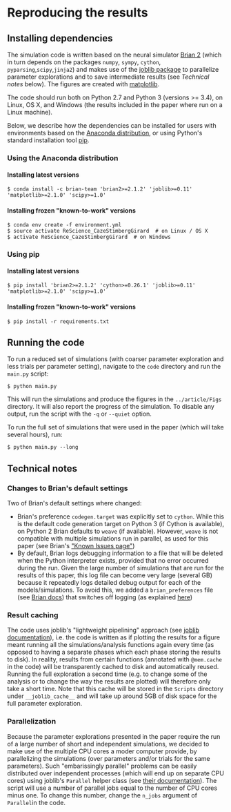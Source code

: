 # Reproducing the results

## Installing dependencies

The simulation code is written based on the neural simulator [Brian 2](http://brian2.readthedocs.io) (which in turn depends on the packages ``numpy``, ``sympy``, ``cython``, ``pyparsing``,``scipy``,``jinja2``) and makes use of the [joblib package](https://pythonhosted.org/joblib/) to parallelize parameter explorations and to save intermediate results (see *Technical notes* below). The figures are created with [matplotlib](http://matplotlib.org/).

The code should run both on Python 2.7 and Python 3 (versions >= 3.4), on Linux, OS X, and Windows (the results included in the paper where run on a Linux machine).

Below, we describe how the dependencies can be installed for users with environments based on the [Anaconda distribution](https://www.anaconda.com/download/#linux), or using Python's standard installation tool [pip](https://pip.pypa.io/en/stable/installing/).

### Using the Anaconda distribution

#### Installing latest versions

```console
$ conda install -c brian-team 'brian2>=2.1.2' 'joblib>=0.11' 'matplotlib>=2.1.0' 'scipy>=1.0'
```

#### Installing frozen "known-to-work" versions

```console
$ conda env create -f environment.yml
$ source activate ReScience_CazeStimbergGirard  # on Linux / OS X
$ activate ReScience_CazeStimbergGirard  # on Windows
```

### Using pip

#### Installing latest versions

```console
$ pip install 'brian2>=2.1.2' 'cython>=0.26.1' 'joblib>=0.11' 'matplotlib>=2.1.0' 'scipy>=1.0'
```

#### Installing frozen "known-to-work" versions

```console
$ pip install -r requirements.txt
```

## Running the code

To run a reduced set of simulations (with coarser parameter exploration and less trials per parameter setting), navigate to the ``code`` directory and run the ``main.py`` script:

```console
$ python main.py
```

This will run the simulations and produce the figures in the `../article/Figs` directory. It will also report the progress of the simulation. To disable any output, run the script with the `-q` or `--quiet` option.

To run the full set of simulations that were used in the paper (which will take several hours), run:

```console
$ python main.py --long
```

## Technical notes

### Changes to Brian's default settings

Two of Brian's default settings where changed:

* Brian's preference `codegen.target` was explicitly set to `cython`. While this is the default code generation target on Python 3 (if Cython is available), on Python 2 Brian defaults to `weave` (if available). However, `weave`  is not compatible with multiple simulations run in parallel, as used for this paper (see Brian's ["Known Issues page"](http://brian2.readthedocs.io/en/2.1.2/introduction/known_issues.html#parallel-brian-simulations-with-the-weave-code-generation-target))
* By default, Brian logs debugging information to a file that will be deleted when the Python interpreter exists, provided that no error occurred during the run. Given the large number of simulations that are run for the results of this paper, this log file can become very large (several GB) because it repeatedly logs detailed debug output for each of the models/simulations. To avoid this, we added a `brian_preferences` file (see [Brian docs](http://brian2.readthedocs.io/en/2.1.2/advanced/preferences.html#preference-files)) that switches off logging (as explained [here](http://brian2.readthedocs.io/en/2.1.2/advanced/logging.html#preferences))

### Result caching

The code uses joblib's "lightweight pipelining" approach (see [joblib documentation](https://pythonhosted.org/joblib/)), i.e. the code is written as if plotting the results for a figure meant running all the simulations/analysis functions again every time (as opposed to having a separate phases which each phase storing the results to disk). In reality, results from certain functions (annotated with ``@mem.cache`` in the code) will be transparently cached to disk and automatically reused. Running the full exploration a second time (e.g. to change some of the analysis or to change the way the results are plotted) will therefore only take a short time. Note that this cache will be stored in the `Scripts` directory under `__joblib_cache__` and will take up around 5GB of disk space for the full parameter exploration.

### Parallelization

Because the parameter explorations presented in the paper require the run of a large number of short and independent simulations, we decided to make use of the multiple CPU cores a moder computer provide, by parallelizing the simulations (over parameters and/or trials for the same parameters). Such "embarissingly parallel" problems can be easily distributed over independent processes (which will end up on separate CPU cores) using joblib's `Parallel` helper class (see [their documentation](https://pythonhosted.org/joblib/parallel.html)). The script will use a number of parallel jobs equal to the number of CPU cores minus one. To change this number, change the `n_jobs` argument of `Parallel`in the code.
